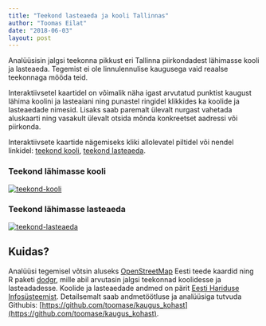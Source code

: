 ```yaml
---
title: "Teekond lasteaeda ja kooli Tallinnas"
author: "Toomas Eilat"
date: "2018-06-03"
layout: post
---
```






Analüüsisin jalgsi teekonna pikkust eri Tallinna piirkondadest lähimasse kooli ja lasteaeda. Tegemist ei ole linnulennulise kaugusega vaid reaalse teekonnaga mööda teid.

Interaktiivsetel kaartidel on võimalik näha igast arvutatud punktist kaugust lähima koolini ja lasteaiani ning punastel ringidel klikkides ka koolide ja lasteaedade nimesid. Lisaks saab paremalt ülevalt nurgast vahetada aluskaarti ning vasakult ülevalt otsida mõnda konkreetset aadressi või piirkonda.

Interaktiivsete kaartide nägemiseks kliki allolevatel piltidel või nendel linkidel: <a href="http://toomase.github.io/files/teekond_kooli.html" target="_blank">teekond kooli</a>, <a href="http://toomase.github.io/files/teekond_lasteaeda.html" target="_blank">teekond lasteaeda</a>.

### Teekond lähimasse kooli
<a href="http://toomase.github.io/files/teekond_kooli.html" target="_blank"><img border="0" alt="teekond-kooli" src="http://toomase.github.io/img/teekond-kooli.png"></a>

### Teekond lähimasse lasteaeda
<a href="http://toomase.github.io/files/teekond_lasteaeda.html" target="_blank"><img border="0" alt="teekond-lasteaeda" src="http://toomase.github.io/img/teekond-lasteaeda.png"></a>


## Kuidas?
Analüüsi tegemisel võtsin aluseks [OpenStreetMap](https://www.openstreetmap.org/) Eesti teede kaardid ning R paketi [dodgr](https://github.com/ATFutures/dodgr), mille abil arvutasin jalgsi teekonnad koolidesse ja lasteadadesse. Koolide ja lasteaedade andmed on pärit [Eesti Hariduse Infosüsteemist](https://koolikaart.hm.ee/). Detailsemalt saab andmetöötluse ja analüüsiga tutvuda Githubis:  [https://github.com/toomase/kaugus_kohast](https://github.com/toomase/kaugus_kohast). 
